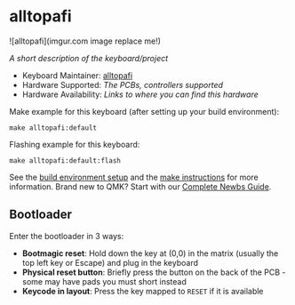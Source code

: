 # alltopafi

![alltopafi](imgur.com image replace me!)

*A short description of the keyboard/project*

* Keyboard Maintainer: [alltopafi](https://github.com/alltopafi)
* Hardware Supported: *The PCBs, controllers supported*
* Hardware Availability: *Links to where you can find this hardware*

Make example for this keyboard (after setting up your build environment):

    make alltopafi:default

Flashing example for this keyboard:

    make alltopafi:default:flash

See the [build environment setup](https://docs.qmk.fm/#/getting_started_build_tools) and the [make instructions](https://docs.qmk.fm/#/getting_started_make_guide) for more information. Brand new to QMK? Start with our [Complete Newbs Guide](https://docs.qmk.fm/#/newbs).

## Bootloader

Enter the bootloader in 3 ways:

* **Bootmagic reset**: Hold down the key at (0,0) in the matrix (usually the top left key or Escape) and plug in the keyboard
* **Physical reset button**: Briefly press the button on the back of the PCB - some may have pads you must short instead
* **Keycode in layout**: Press the key mapped to `RESET` if it is available
